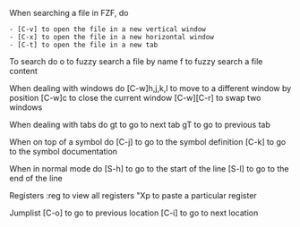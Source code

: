 When searching a file in FZF, do

    - [C-v] to open the file in a new vertical window
    - [C-x] to open the file in a new horizontal window
    - [C-t] to open the file in a new tab

To search do
    <Leader>o to fuzzy search a file by name
    <Leader>f to fuzzy search a file content

When dealing with windows do
    [C-w]h,j,k,l to move to a different window by position
    [C-w]c to close the current window
    [C-w][C-r] to swap two windows

When dealing with tabs do
    gt to go to next tab
    gT to go to previous tab

When on top of a symbol do
    [C-j] to go to the symbol definition
    [C-k] to go to the symbol documentation

When in normal mode do
    [S-h] to go to the start of the line
    [S-l] to go to the end of the line

Registers
    :reg to view all registers
    "Xp to paste a particular register

Jumplist
    [C-o] to go to previous location
    [C-i] to go to next location
